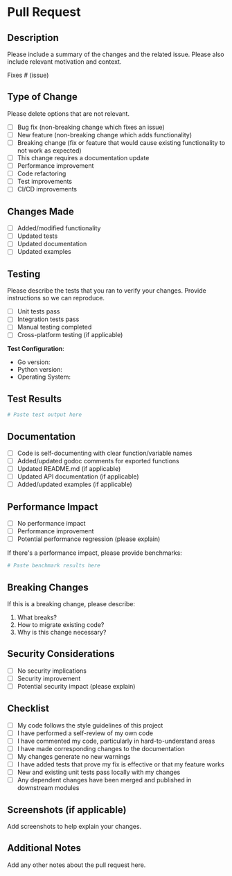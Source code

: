 # Pull Request

## Description

Please include a summary of the changes and the related issue. Please also include relevant motivation and context.

Fixes # (issue)

## Type of Change

Please delete options that are not relevant.

- [ ] Bug fix (non-breaking change which fixes an issue)
- [ ] New feature (non-breaking change which adds functionality)
- [ ] Breaking change (fix or feature that would cause existing functionality to not work as expected)
- [ ] This change requires a documentation update
- [ ] Performance improvement
- [ ] Code refactoring
- [ ] Test improvements
- [ ] CI/CD improvements

## Changes Made

- [ ] Added/modified functionality
- [ ] Updated tests
- [ ] Updated documentation
- [ ] Updated examples

## Testing

Please describe the tests that you ran to verify your changes. Provide instructions so we can reproduce.

- [ ] Unit tests pass
- [ ] Integration tests pass
- [ ] Manual testing completed
- [ ] Cross-platform testing (if applicable)

**Test Configuration**:
- Go version:
- Python version:
- Operating System:

## Test Results

```bash
# Paste test output here
```

## Documentation

- [ ] Code is self-documenting with clear function/variable names
- [ ] Added/updated godoc comments for exported functions
- [ ] Updated README.md (if applicable)
- [ ] Updated API documentation (if applicable)
- [ ] Added/updated examples (if applicable)

## Performance Impact

- [ ] No performance impact
- [ ] Performance improvement
- [ ] Potential performance regression (please explain)

If there's a performance impact, please provide benchmarks:

```bash
# Paste benchmark results here
```

## Breaking Changes

If this is a breaking change, please describe:

1. What breaks?
2. How to migrate existing code?
3. Why is this change necessary?

## Security Considerations

- [ ] No security implications
- [ ] Security improvement
- [ ] Potential security impact (please explain)

## Checklist

- [ ] My code follows the style guidelines of this project
- [ ] I have performed a self-review of my own code
- [ ] I have commented my code, particularly in hard-to-understand areas
- [ ] I have made corresponding changes to the documentation
- [ ] My changes generate no new warnings
- [ ] I have added tests that prove my fix is effective or that my feature works
- [ ] New and existing unit tests pass locally with my changes
- [ ] Any dependent changes have been merged and published in downstream modules

## Screenshots (if applicable)

Add screenshots to help explain your changes.

## Additional Notes

Add any other notes about the pull request here.
